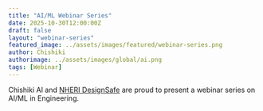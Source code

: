 ```yaml
---
title: "AI/ML Webinar Series"
date: 2025-10-30T12:00:00Z
draft: false
layout: "webinar-series"
featured_image: ../assets/images/featured/webinar-series.png
author: Chishiki
authorimage: ../assets/images/global/ai.png
tags: [Webinar]
---
```


Chishiki AI and [NHERI DesignSafe](https://www.designsafe-ci.org/) are proud to present a webinar series on AI/ML in Engineering.